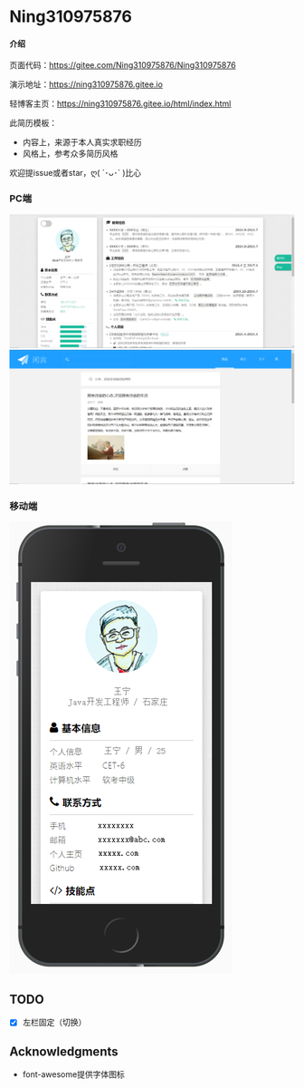 # Ning310975876

#### 介绍

页面代码：https://gitee.com/Ning310975876/Ning310975876

演示地址：https://ning310975876.gitee.io

轻博客主页：https://ning310975876.gitee.io/html/index.html

此简历模板：

- 内容上，来源于本人真实求职经历
- 风格上，参考众多简历风格

欢迎提issue或者star，ღ( ´･ᴗ･` )比心

### PC端
![](assets/images/pc.png)
![](assets/images/xianyan.png)

### 移动端
![](assets/images/ip.png)

## TODO
- [x] 左栏固定（切换）

## Acknowledgments
- font-awesome提供字体图标



